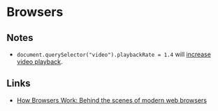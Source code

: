 # Browsers

## Notes

- `document.querySelector("video").playbackRate = 1.4` will [increase video playback](https://mjtsai.com/blog/2018/06/25/speeding-up-wwdc-videos/).

## Links

- [How Browsers Work: Behind the scenes of modern web browsers](https://www.html5rocks.com/en/tutorials/internals/howbrowserswork/)
